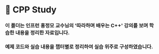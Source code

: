 # 📘 CPP Study

### 이 폴더는 인프런 홍정모 교수님의 '따라하며 배우는 C++' 강의를 보며 학습한 내용을 정리한 자료입니다.  

### 예제 코드와 실습 내용을 챕터별로 정리하여 실습 위주로 구성하였습니다.